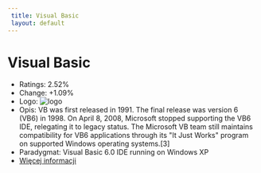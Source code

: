 ```yaml
--- 
 title: Visual Basic 
 layout: default 
--- 
```

# Visual Basic
- Ratings: 2.52%
- Change: +1.09%
- Logo: ![logo](https://www.tiobe.com/wp-content/themes/tiobe/tiobe-index/images/Visual_Basic.png)
- Opis: VB was first released in 1991. The final release was version 6 (VB6) in 1998. On April 8, 2008, Microsoft stopped supporting the VB6 IDE, relegating it to legacy status. The Microsoft VB team still maintains compatibility for VB6 applications through its "It Just Works" program on supported Windows operating systems.[3]
- Paradygmat: Visual Basic 6.0 IDE running on Windows XP
- [Więcej informacji](https://en.wikipedia.org/wiki/Visual_Basic_(classic))
